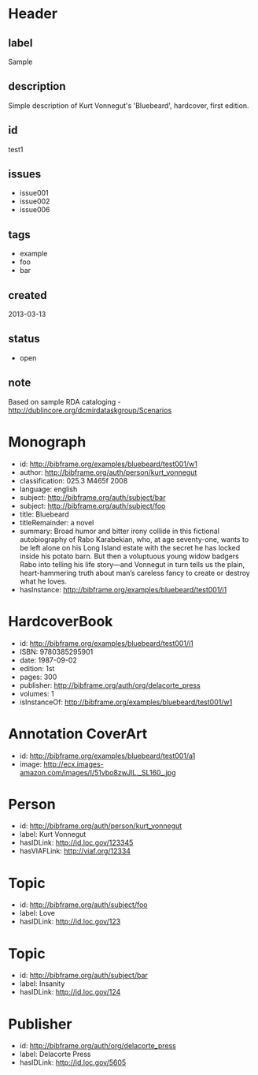 # Header

## label

Sample

## description

Simple description of Kurt Vonnegut's 'Bluebeard', hardcover, first edition.

## id

test1

## issues

* issue001
* issue002
* issue006

## tags 

* example
* foo
* bar

## created

2013-03-13

## status

* open

## note

Based on sample RDA cataloging - http://dublincore.org/dcmirdataskgroup/Scenarios

# Monograph

* id: http://bibframe.org/examples/bluebeard/test001/w1
* author: http://bibframe.org/auth/person/kurt_vonnegut
* classification: 025.3 M465f 2008
* language: english
* subject: http://bibframe.org/auth/subject/bar
* subject: http://bibframe.org/auth/subject/foo
* title: Bluebeard
* titleRemainder: a novel
* summary: Broad humor and bitter irony collide in this fictional autobiography of Rabo Karabekian, who, at age seventy-one, wants to be left alone on his Long Island estate with the secret he has locked inside his potato barn. But then a voluptuous young widow badgers Rabo into telling his life story—and Vonnegut in turn tells us the plain, heart-hammering truth about man’s careless fancy to create or destroy what he loves.
* hasInstance: http://bibframe.org/examples/bluebeard/test001/i1

# HardcoverBook

* id: http://bibframe.org/examples/bluebeard/test001/i1
* ISBN: 9780385295901
* date: 1987-09-02
* edition: 1st
* pages: 300
* publisher: http://bibframe.org/auth/org/delacorte_press
* volumes: 1
* isInstanceOf: http://bibframe.org/examples/bluebeard/test001/w1

# Annotation CoverArt

* id: http://bibframe.org/examples/bluebeard/test001/a1
* image: http://ecx.images-amazon.com/images/I/51vbo8zwJlL._SL160_.jpg

# Person

* id: http://bibframe.org/auth/person/kurt_vonnegut
* label: Kurt Vonnegut
* hasIDLink: http://id.loc.gov/123345
* hasVIAFLink: http://viaf.org/12334

# Topic

* id: http://bibframe.org/auth/subject/foo
* label: Love
* hasIDLink: http://id.loc.gov/123

# Topic

* id: http://bibframe.org/auth/subject/bar
* label: Insanity
* hasIDLink: http://id.loc.gov/124

# Publisher

* id: http://bibframe.org/auth/org/delacorte_press
* label: Delacorte Press
* hasIDLink: http://id.loc.gov/5605



